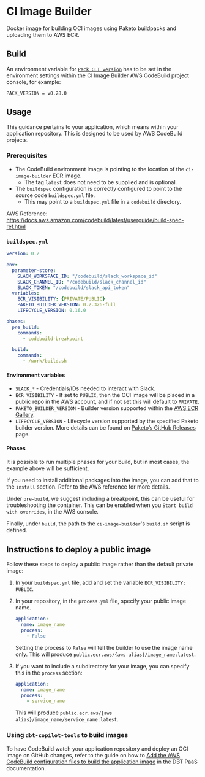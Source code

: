 # CI Image Builder

Docker image for building OCI images using Paketo buildpacks and uploading them to AWS ECR.

## Build

An environment variable for [`Pack CLI version`](https://github.com/buildpacks/pack/releases) has to be set in the environment settings within the CI Image Builder AWS CodeBuild project console, for example:

    PACK_VERSION = v0.28.0

## Usage

This guidance pertains to your application, which means within your application repository. This is designed to be used by AWS CodeBuild projects.

### Prerequisites

- The CodeBuild environment image is pointing to the location of the `ci-image-builder` ECR image.
  - The tag `latest` does not need to be supplied and is optional.
- The `buildspec` configuration is correctly configured to point to the source code `buildspec.yml` file.
  - This may point to a `buildspec.yml` file in a `codebuild` directory.

AWS Reference: https://docs.aws.amazon.com/codebuild/latest/userguide/build-spec-ref.html

### `buildspec.yml`

```yml
version: 0.2

env:
  parameter-store:
    SLACK_WORKSPACE_ID: "/codebuild/slack_workspace_id"
    SLACK_CHANNEL_ID: "/codebuild/slack_channel_id"
    SLACK_TOKEN: "/codebuild/slack_api_token"
  variables:
    ECR_VISIBILITY: {PRIVATE/PUBLIC}
    PAKETO_BUILDER_VERSION: 0.2.326-full
    LIFECYCLE_VERSION: 0.16.0

phases:
  pre_build:
    commands:
      - codebuild-breakpoint

  build:
    commands:
      - /work/build.sh
```

#### Environment variables

- `SLACK_*` - Credentials/IDs needed to interact with Slack.
- `ECR_VISIBILITY` - If set to `PUBLIC`, then the OCI image will be placed in a public repo in the AWS account, and if not set this will default to `PRIVATE`.
- `PAKETO_BUILDER_VERSION` - Builder version supported within the [AWS ECR Gallery](https://gallery.ecr.aws/uktrade/paketobuildpacks/builder).
- `LIFECYCLE_VERSION` - Lifecycle version supported by the specified Paketo builder version. More details can be found on [Paketo’s GitHub Releases](https://github.com/paketo-buildpacks/full-builder/releases) page.

#### Phases

It is possible to run multiple phases for your build, but in most cases, the example above will be sufficient.

If you need to install additional packages into the image, you can add that to the `install` section. Refer to the AWS reference for more details.

Under `pre-build`, we suggest including a breakpoint, this can be useful for troubleshooting the container. This can be enabled when you `Start build with overrides`, in the AWS console.

Finally, under `build`, the path to the `ci-image-builder`'s `build.sh` script is defined.  

## Instructions to deploy a public image

Follow these steps to deploy a public image rather than the default private image:

1. In your `buildspec.yml` file, add and set the variable `ECR_VISIBILITY: PUBLIC`.
2. In your repository, in the `process.yml` file, specify your public image name.

    ```yml
    application:
      name: image_name
      process:
        - False
    ```

    Setting the process to `False` will tell the builder to use the image name only. This will produce `public.ecr.aws/{aws alias}/image_name:latest`.

3. If you want to include a subdirectory for your image, you can specify this in the `process` section:

    ```yml
    application:
      name: image_name
      process:
        - service_name
    ```

    This will produce `public.ecr.aws/{aws alias}/image_name/service_name:latest`.

### Using `dbt-copilot-tools` to build images

To have CodeBuild watch your application repository and deploy an OCI image on GitHub changes, refer to the guide on how to [Add the AWS CodeBuild configuration files to build the application image](https://github.com/uktrade/platform-documentation/blob/main/adding-a-new-application.md#add-the-aws-codebuild-configuration-files-to-build-the-application-image) in the DBT PaaS documentation.
